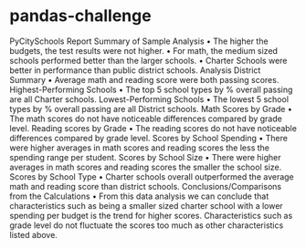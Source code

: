 # pandas-challenge
PyCitySchools Report
Summary of Sample Analysis
•	The higher the budgets, the test results were not higher.
•	For math, the medium sized schools performed better than the larger schools.
•	Charter Schools were better in performance than public district schools.
Analysis
District Summary
•	Average math and reading score were both passing scores.
Highest-Performing Schools
•	The top 5 school types by % overall passing are all Charter schools.
Lowest-Performing Schools
•	The lowest 5 school types by % overall passing are all District schools.
Math Scores by Grade
•	The math scores do not have noticeable differences compared by grade level.
Reading scores by Grade
•	The reading scores do not have noticeable differences compared by grade level.
Scores by School Spending
•	There were higher averages in math scores and reading scores the less the spending range per student.
Scores by School Size
•	There were higher averages in math scores and reading scores the smaller the school size.
Scores by School Type
•	Charter schools overall outperformed the average math and reading score than district schools.
Conclusions/Comparisons from the Calculations
•	From this data analysis we can conclude that characteristics such as being a smaller sized charter school with a lower spending per budget is the trend for higher scores. Characteristics such as grade level do not fluctuate the scores too much as other characteristics listed above.  
